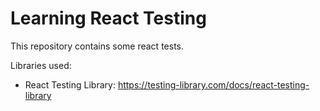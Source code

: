 # Learning React Testing

This repository contains some react tests.

Libraries used:
- React Testing Library: https://testing-library.com/docs/react-testing-library